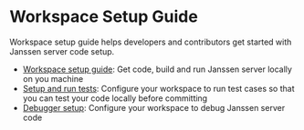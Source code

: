 # Workspace Setup Guide

Workspace setup guide helps developers and contributors get started with Janssen server code setup.

- [Workspace setup guide](setup-developer-workspace.md): Get code, build and run Janssen server locally on you machine
- [Setup and run tests](workspace-test-configuration.md): Configure your workspace to run test cases so that you can test your code locally before committing
- [Debugger setup](workspace-debug-configuration.md): Configure your workspace to debug Janssen server code

